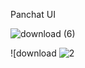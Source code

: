 Panchat UI

![download (6)](https://github.com/user-attachments/assets/bc114ce2-b6c8-46b6-8b6e-021abeaa2fc7)



![download ![2](https://github.com/user-attachments/assets/cbf66841-f8a9-4dcb-87dd-cf5a8e9feca7)
